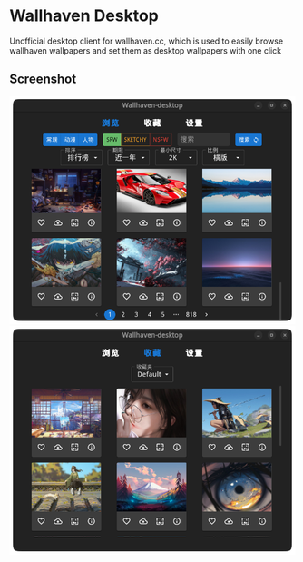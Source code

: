 # Wallhaven Desktop

Unofficial desktop client for wallhaven.cc, which is used to easily browse wallhaven wallpapers and set them as desktop wallpapers with one click

## Screenshot

![wallhaven](asset/wallhaven.png)
![collections](asset/collections.png)